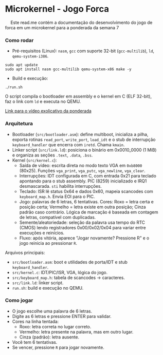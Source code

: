 # Microkernel - Jogo Forca

&emsp; Este read.me contém a documentação do desenvolvimento do jogo de forca em um microkernel para a ponderada da semana 7

### Como rodar
- Pré-requisitos (Linux): `nasm`, `gcc` com suporte 32-bit (`gcc-multilib`), `ld`, `qemu-system-i386`.

```
sudo apt update
sudo apt install nasm gcc-multilib qemu-system-x86 make -y
```
- Build e execução:

```
./run.sh
```

O script compila o bootloader em assembly e o kernel em C (ELF 32-bit), faz o link com `ld` e executa no QEMU.

[Link para o vídeo exolicativo da ponderada](https://youtu.be/_89tMi1jmzo)

### Arquitetura

- Bootloader (`src/bootloader.asm`): define multiboot, inicializa a pilha, exporta rotinas `read_port`, `write_port`, `load_idt` e o stub de interrupção `keyboard_handler` que encerra com `iretd`. Chama `kmain`.
- Linker script (`src/link.ld`): posiciona o binário em 0x0010_0000 (1 MiB) e organiza as seções `.text`, `.data`, `.bss`.
- Kernel (`src/kernel.c`):
  - Saída de vídeo: escrita direta no modo texto VGA em `0xb8000` (80x25). Funções `vga_print`, `vga_putc`, `vga_newline`, `vga_clear`.
  - Interrupções: IDT configurada em C, com entrada 0x21 para teclado apontando para o stub assembly. PIC (8259) inicializado e IRQ1 desmascarada. `sti` habilita interrupções.
  - Teclado: ISR lê status 0x64 e dados 0x60, mapeia scancodes com `keyboard_map.h`. Envia EOI para o PIC.
  - Jogo: palavras de 6 letras, 6 tentativas. Cores: Roxo = letra certa e posição certa; Vermelho = letra existe em outra posição; Cinza padrão caso contrário. Lógica de marcação é baseada em contagem de letras, compatível com duplicadas.
  - Semente/aleatoriedade: seleção da palavra usa tempo do RTC (CMOS) lendo registradores 0x00/0x02/0x04 para variar entre execuções e reinícios.
  - Fluxo: após vitória, aparece "Jogar novamente? Pressione R" e o jogo reinicia ao pressionar `R`.

Arquivos principais:
- `src/bootloader.asm`: boot e utilidades de porta/IDT e stub `keyboard_handler`.
- `src/kernel.c`: IDT/PIC/ISR, VGA, lógica do jogo.
- `src/keyboard_map.h`: tabela de scancodes → caracteres.
- `src/link.ld`: linker script.
- `run.sh`: build e execução no QEMU.

### Como jogar
- O jogo escolhe uma palavra de 6 letras.
- Digite as 6 letras e pressione ENTER para validar.
- Cores na linha tentada:
  - Roxo: letra correta no lugar correto.
  - Vermelho: letra presente na palavra, mas em outro lugar.
  - Cinza (padrão): letra ausente.
- Você tem 6 tentativas.
- Se vencer, pressione `R` para jogar novamente.


